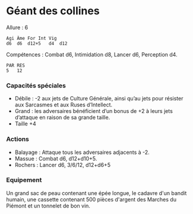 

# Géant des collines

Allure : 6

	Agi	Âme	For	Int	Vig
	d6	d6	d12+5	d4	d12

Compétences : Combat d6, Intimidation d8, Lancer d6, Perception d4.

	PAR	RES
	5	12

### Capacités spéciales
- Débile : -2 aux jets de Culture Générale, ainsi qu’au jets pour résister aux Sarcasmes et aux Ruses d’Intellect.
- Grand : les adversaires bénéficient d’un bonus de +2 à leurs jets d’attaque en raison de sa grande taille.
- Taille +4

### Actions
- Balayage : Attaque tous les adversaires adjacents à -2.
- Massue : Combat d6, d12+d10+5.
- Rochers : Lancer d6, 3/6/12, d12+d6+5

### Equipement
Un grand sac de peau contenant une épée longue, le cadavre d'un bandit humain, une cassette contenant 500 pièces d'argent des Marches du Piémont et un tonnelet de bon vin.

